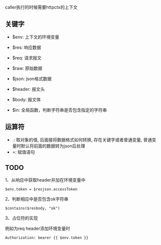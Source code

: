 caller执行的时候需要httpctx的上下文

## 关键字

- $env: 上下文的环境变量
- $res: 响应数据
- $req: 请求报文
- $raw: 原始数据
- $json: json格式数据
- $header: 报文头
- $body: 报文体

- $in: 全局函数，判断字符串是否包含指定的字符串

## 运算符

- .: 取对象的值, 后面接将数据格式如何转换, 存在关键字或者普通变量, 普通变量时默认将前面的数据转为json后处理
- =: 赋值语句

## TODO

1、从响应中获取header并加在环境变量中

`$env.token = $resjson.accessToken`

2、判断相应中是否包含ok字符串

`$contains($resbody, "ok")`

3、占位符的实现

例如为req header添加环境变量时

`Authorization: bearer {{ $env.token }}`